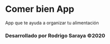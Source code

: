 # Comer bien App

App que te ayuda a organizar tu alimentación

### Desarrollado por Rodrigo Saraya ©2020